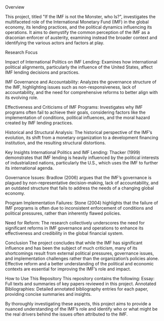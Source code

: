 Overview

This project, titled "If the IMF is not the Monster, who Is?", investigates the multifaceted role of the International Monetary Fund (IMF) in the global economy, its lending practices, and the political dynamics influencing its operations. It aims to demystify the common perception of the IMF as a draconian enforcer of austerity, examining instead the broader context and identifying the various actors and factors at play.

Research Focus

Impact of International Politics on IMF Lending: 
Examines how international political alignments, particularly the influence of the United States, affect IMF lending decisions and practices.

IMF Governance and Accountability: 
Analyzes the governance structure of the IMF, highlighting issues such as non-responsiveness, lack of accountability, and the need for comprehensive reforms to better align with its evolving role.

Effectiveness and Criticisms of IMF Programs: 
Investigates why IMF programs often fail to achieve their goals, considering factors like the implementation of conditions, political influences, and the moral hazard created by IMF lending practices.

Historical and Structural Analysis: 
The historical perspective of the IMF’s evolution, its shift from a monetary organization to a development financing institution, and the resulting structural distortions.

Key Insights
International Politics and IMF Lending: Thacker (1999) demonstrates that IMF lending is heavily influenced by the political interests of industrialized nations, particularly the U.S., which uses the IMF to further its international agenda.

Governance Issues: 
Bradlow (2006) argues that the IMF’s governance is plagued by non-representative decision-making, lack of accountability, and an outdated structure that fails to address the needs of a changing global economy.

Program Implementation Failures: 
Stone (2004) highlights that the failure of IMF programs is often due to inconsistent enforcement of conditions and political pressures, rather than inherently flawed policies.

Need for Reform: 
The research collectively underscores the need for significant reforms in IMF governance and operations to enhance its effectiveness and credibility in the global financial system.

Conclusion
The project concludes that while the IMF has significant influence and has been the subject of much criticism, many of its shortcomings result from external political pressures, governance issues, and implementation challenges rather than the organization’s policies alone. Effective reform and a better understanding of the political and economic contexts are essential for improving the IMF’s role and impact.

How to Use This Repository
This repository contains the following:
Essay: Full texts and summaries of key papers reviewed in this project.
Annotated Bibliographies: Detailed annotated bibliography entries for each paper, providing concise summaries and insights.

By thoroughly investigating these aspects, this project aims to provide a nuanced understanding of the IMF’s role and identify who or what might be the real drivers behind the issues often attributed to the IMF.






